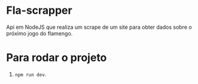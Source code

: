 # Fla-scrapper
Api em NodeJS que realiza um scrape de um site para obter dados sobre o próximo jogo do flamengo.

# Para rodar o projeto
1. `npm run dev`.